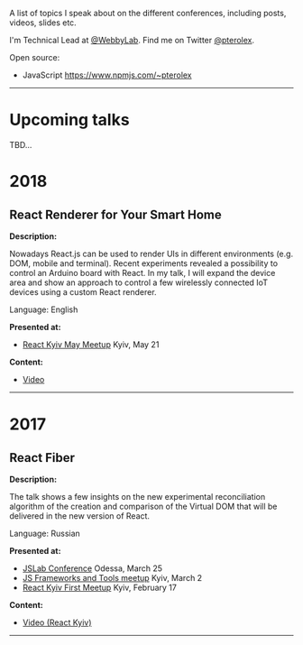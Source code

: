 A list of topics I speak about on the different conferences, including posts, videos, slides etc. 

I'm Technical Lead at [@WebbyLab](http://twitter.com/webbylab).
Find me on Twitter [@pterolex](https://twitter.com/pterolex).


Open source:
* JavaScript https://www.npmjs.com/~pterolex

-----------------------------------------------------------------------------------------------------------------

# Upcoming talks

TBD...


# 2018

## React Renderer for Your Smart Home

**Description:**

Nowadays React.js can be used to render UIs in different environments (e.g. DOM, mobile and terminal). Recent experiments revealed a possibility to control an Arduino board with React. In my talk, I will expand the device area and show an approach to control a few wirelessly connected IoT devices using a custom React renderer.

Language: English

**Presented at:** 

* [React Kyiv May Meetup](https://www.meetup.com/Kyiv-ReactJS-Meetup/events/249699223/) Kyiv, May 21

**Content:**

* [Video](https://www.youtube.com/watch?v=DaL8qBzDNC0)

-----------------------------------------------------------------------------------------------------------------


# 2017

## React Fiber

**Description:**

The talk shows a few insights on the new experimental reconciliation algorithm of the creation and comparison of the Virtual DOM that will be delivered in the new version of React.

Language: Russian

**Presented at:** 

* [JSLab Conference](https://startup.odessa.ua/event/konferentsiya-js-lab) Odessa, March 25
* [JS Frameworks and Tools meetup](https://dou.ua/calendar/14233/) Kyiv, March 2
* [React Kyiv First Meetup](https://www.meetup.com/Kyiv-ReactJS-Meetup/events/235980716/) Kyiv, February 17

**Content:**

* [Video (React Kyiv)](https://www.youtube.com/watch?v=YdAFGDUw8kc)

-----------------------------------------------------------------------------------------------------------------
